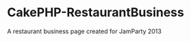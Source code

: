CakePHP-RestaurantBusiness
==========================

A restaurant business page created for JamParty 2013